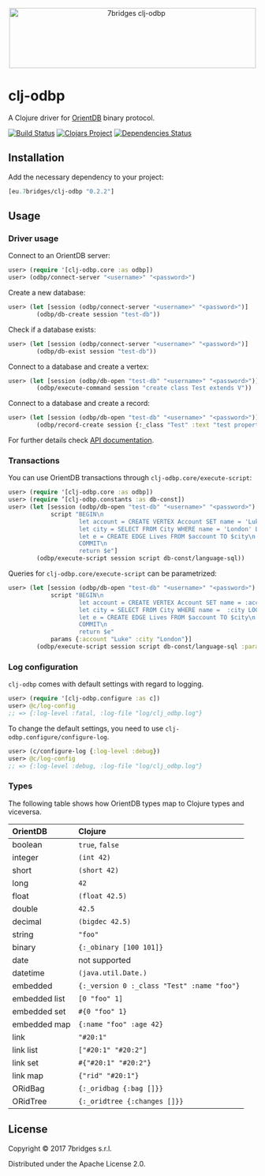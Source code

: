 <p align="center">
<a href="https://7bridges.eu" title="7bridges.eu s.r.l.">
<img src="https://7bridges.eu/img/logo-inline.png" alt="7bridges clj-odbp"
width="500px" height="122px"/></a>
</p>

# clj-odbp

A Clojure driver for [OrientDB](http://orientdb.com/orientdb/) binary protocol.

[![Build Status](https://travis-ci.org/7bridges-eu/clj-odbp.svg?branch=master)](https://travis-ci.org/7bridges-eu/clj-odbp) [![Clojars Project](https://img.shields.io/clojars/v/eu.7bridges/clj-odbp.svg)](https://clojars.org/eu.7bridges/clj-odbp) [![Dependencies Status](https://versions.deps.co/7bridges-eu/clj-odbp/status.svg)](https://versions.deps.co/7bridges-eu/clj-odbp)

## Installation

Add the necessary dependency to your project:

``` clojure
[eu.7bridges/clj-odbp "0.2.2"]
```

## Usage

### Driver usage

Connect to an OrientDB server:

``` clojure
user> (require '[clj-odbp.core :as odbp])
user> (odbp/connect-server "<username>" "<password>")
```

Create a new database:

``` clojure
user> (let [session (odbp/connect-server "<username>" "<password>")]
        (odbp/db-create session "test-db"))
```

Check if a database exists:

``` clojure
user> (let [session (odbp/connect-server "<username>" "<password>")]
        (odbp/db-exist session "test-db"))
```

Connect to a database and create a vertex:

``` clojure
user> (let [session (odbp/db-open "test-db" "<username>" "<password>")]
        (odbp/execute-command session "create class Test extends V"))
```

Connect to a database and create a record:

``` clojure
user> (let [session (odbp/db-open "test-db" "<username>" "<password>")]
        (odbp/record-create session {:_class "Test" :text "test property"}))
```

For further details check [API documentation](https://7bridges-eu.github.io/clj-odbp/).

### Transactions

You can use OrientDB transactions through `clj-odbp.core/execute-script`:

``` clojure
user> (require '[clj-odbp.core :as odbp])
user> (require ’[clj-odbp.constants :as db-const])
user> (let [session (odbp/db-open "test-db" "<username>" "<password>")
            script "BEGIN\n
                    let account = CREATE VERTEX Account SET name = 'Luke'\n
                    let city = SELECT FROM City WHERE name = 'London' LOCK RECORD\n
                    let e = CREATE EDGE Lives FROM $account TO $city\n
                    COMMIT\n
                    return $e"]
        (odbp/execute-script session script db-const/language-sql))
```

Queries for `clj-odbp.core/execute-script` can be parametrized:

``` clojure
user> (let [session (odbp/db-open "test-db" "<username>" "<password>")
            script "BEGIN\n
                    let account = CREATE VERTEX Account SET name = :account\n
                    let city = SELECT FROM City WHERE name =  :city LOCK RECORD\n
                    let e = CREATE EDGE Lives FROM $account TO $city\n
                    COMMIT\n
                    return $e"
            params {:account "Luke" :city "London"}]
        (odbp/execute-script session script db-const/language-sql :params params))
```

### Log configuration

`clj-odbp` comes with default settings with regard to logging.

``` clojure
user> (require '[clj-odbp.configure :as c])
user> @c/log-config
;; => {:log-level :fatal, :log-file "log/clj_odbp.log"}
```

To change the default settings, you need to use
`clj-odbp.configure/configure-log`.

``` clojure
user> (c/configure-log {:log-level :debug})
user> @c/log-config
;; => {:log-level :debug, :log-file "log/clj_odbp.log"}
```

### Types

The following table shows how OrientDB types map to Clojure types and viceversa.

| OrientDB      | Clojure                                                     |
| :----         | :----                                                       |
| boolean       | `true`, `false`                                             |
| integer       | `(int 42)`                                                  |
| short         | `(short 42)`                                                |
| long          | `42`                                                        |
| float         | `(float 42.5)`                                              |
| double        | `42.5`                                                      |
| decimal       | `(bigdec 42.5)`                                             |
| string        | `"foo"`                                                     |
| binary        | `{:_obinary [100 101]}`                                     |
| date          | not supported                                               |
| datetime      | `(java.util.Date.)`                                         |
| embedded      | `{:_version 0 :_class "Test" :name "foo"}`                  |
| embedded list | `[0 "foo" 1]`                                               |
| embedded set  | `#{0 "foo" 1}`                                              |
| embedded map  | `{:name "foo" :age 42}`                                     |
| link          | `"#20:1"`                                                   |
| link list     | `["#20:1" "#20:2"]`                                         |
| link set      | `#{"#20:1" "#20:2"}`                                        |
| link map      | `{"rid" "#20:1"}`                                           |
| ORidBag       | `{:_oridbag {:bag []}}`                                     |
| ORidTree      | `{:_oridtree {:changes []}}`                                |

## License

Copyright © 2017 7bridges s.r.l.

Distributed under the Apache License 2.0.
